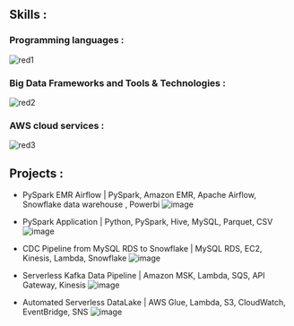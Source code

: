 ## Skills :
### Programming languages :
![red1](https://github.com/Souvik7861/PROJECTS/assets/120063616/58e8d593-2796-48cd-ad88-f8b15829fc87)

### Big Data Frameworks and Tools & Technologies :
![red2](https://github.com/Souvik7861/PROJECTS/assets/120063616/ece13cc9-1694-4fc0-bab1-3a93e2326acd)


### AWS cloud services :
![red3](https://github.com/Souvik7861/PROJECTS/assets/120063616/ae4fc604-85f9-450e-99a4-033b106669f3)



## Projects :
- PySpark EMR Airflow | PySpark, Amazon EMR, Apache Airflow, Snowflake data warehouse , Powerbi
  ![image](https://github.com/Souvik7861/PROJECTS/assets/120063616/bb3d6de6-2e77-4f75-ad31-022f48e7304e)

- PySpark Application | Python, PySpark, Hive, MySQL, Parquet, CSV
  ![image](https://github.com/Souvik7861/PROJECTS/assets/120063616/e2f15b4e-d26d-485a-894b-c90ee8542492)

- CDC Pipeline from MySQL RDS to Snowflake | MySQL RDS, EC2, Kinesis, Lambda, Snowflake
  ![image](https://github.com/Souvik7861/PROJECTS/assets/120063616/9872ac6d-ff81-4a56-9015-44bc40218304)

- Serverless Kafka Data Pipeline | Amazon MSK, Lambda, SQS, API Gateway, Kinesis
  ![image](https://github.com/Souvik7861/PROJECTS/assets/120063616/e911fa2e-8496-4152-a8fd-daa5cd63d8d6)

- Automated Serverless DataLake | AWS Glue, Lambda, S3, CloudWatch, EventBridge, SNS
  ![image](https://github.com/Souvik7861/PROJECTS/assets/120063616/e82492d3-58bf-4f04-9bee-416bbf3d1c83)



